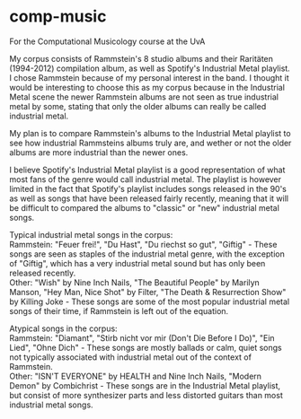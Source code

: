 # comp-music
For the Computational Musicology course at the UvA


My corpus consists of Rammstein's 8 studio albums and their Raritäten (1994-2012) compilation album, as well as Spotify's Industrial Metal playlist. I chose Rammstein because of my personal interest in the band. I thought it would be interesting to choose this as my corpus because in the Industrial Metal scene the newer Rammstein albums are not seen as true industrial metal by some, stating that only the older albums can really be called industrial metal.

My plan is to compare Rammstein's albums to the Industrial Metal playlist to see how industrial Rammsteins albums truly are, and wether or not the older albums are more industrial than the newer ones.

I believe Spotify's Industrial Metal playlist is a good representation of what most fans of the genre would call industrial metal. The playlist is however limited in the fact that Spotify's playlist includes songs released in the 90's as well as songs that have been released fairly recently, meaning that it will be difficult to compared the albums to "classic" or "new" industrial metal songs.

Typical industrial metal songs in the corpus: 
<br>Rammstein: "Feuer frei!", "Du Hast", "Du riechst so gut", "Giftig" - These songs are seen as staples of the industrial metal genre, with the exception of "Giftig", which has a very industrial metal sound but has only been released recently.
<br>Other: "Wish" by Nine Inch Nails, "The Beautiful People" by Marilyn Manson, "Hey Man, Nice Shot" by Filter, "The Death & Resurrection Show" by Killing Joke - These songs are some of the most popular industrial metal songs of their time, if Rammstein is left out of the equation.

Atypical songs in the corpus: 
<br>Rammstein: "Diamant", "Stirb nicht vor mir (Don't Die Before I Do)", "Ein Lied", "Ohne Dich" - These songs are mostly ballads or calm, quiet songs not typically associated with industrial metal out of the context of Rammstein.
<br>Other: "ISN'T EVERYONE" by HEALTH and Nine Inch Nails, "Modern Demon" by Combichrist - These songs are in the Industrial Metal playlist, but consist of more synthesizer parts and less distorted guitars than most industrial metal songs.
